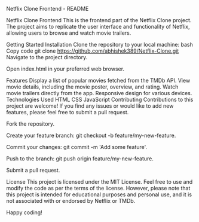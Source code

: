 Netflix Clone Frontend - README

Netflix Clone Frontend
This is the frontend part of the Netflix Clone project. The project aims to replicate the user interface and functionality of Netflix, allowing users to browse and watch movie trailers.

Getting Started
Installation
Clone the repository to your local machine:
bash
Copy code
git clone https://github.com/abhishek389/Netflix-Clone.git
Navigate to the project directory.

Open index.html in your preferred web browser.

Features
Display a list of popular movies fetched from the TMDb API.
View movie details, including the movie poster, overview, and rating.
Watch movie trailers directly from the app.
Responsive design for various devices.
Technologies Used
HTML
CSS
JavaScript
Contributing
Contributions to this project are welcome! If you find any issues or would like to add new features, please feel free to submit a pull request.

Fork the repository.

Create your feature branch: git checkout -b feature/my-new-feature.

Commit your changes: git commit -m 'Add some feature'.

Push to the branch: git push origin feature/my-new-feature.

Submit a pull request.

License
This project is licensed under the MIT License. Feel free to use and modify the code as per the terms of the license. However, please note that this project is intended for educational purposes and personal use, and it is not associated with or endorsed by Netflix or TMDb.

Happy coding!
